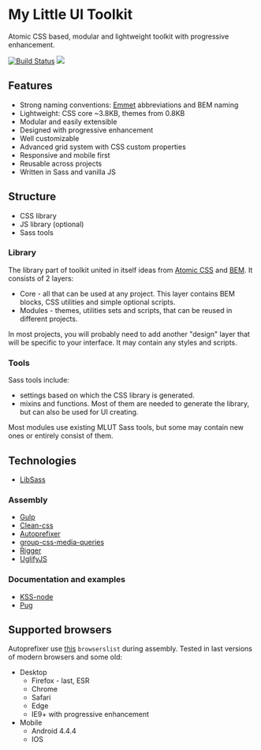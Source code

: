 # My Little UI Toolkit #
Atomic CSS based, modular and lightweight toolkit with progressive enhancement.

[![Build Status](https://travis-ci.com/mr150/mlut.svg?branch=master)](https://travis-ci.com/mr150/mlut)
[![](https://img.shields.io/npm/v/mlut.svg)](https://www.npmjs.com/package/mlut)

## Features ##
- Strong naming conventions: [Emmet](https://github.com/emmetio) abbreviations and BEM naming
- Lightweight: CSS core ~3.8KB, themes from 0.8KB
- Modular and easily extensible
- Designed with progressive enhancement
- Well customizable
- Advanced grid system with CSS custom properties
- Responsive and mobile first
- Reusable across projects
- Written in Sass and vanilla JS

## Structure ##
- CSS library
- JS library (optional)
- Sass tools

### Library ###
The library part of toolkit united in itself ideas from [Atomic CSS](https://acss.io/) and [BEM](https://bem.info/). It consists of 2 layers:

- Core - all that can be used at any project. This layer contains BEM blocks, CSS utilities and simple optional scripts.
- Modules - themes, utilities sets and scripts, that can be reused in different projects.

In most projects, you will probably need to add another "design" layer that will be specific to your interface. It may contain any styles and scripts.

### Tools ###
Sass tools include:

- settings based on which the CSS library is generated.
- mixins and functions. Most of them are needed to generate the library, but can also be used for UI creating.

Most modules use existing MLUT Sass tools, but some may contain new ones or entirely consist of them.

## Technologies ##
- [LibSass](https://github.com/sass/libsass)
### Assembly ###
- [Gulp](https://github.com/gulpjs/gulp)
- [Clean-css](https://github.com/jakubpawlowicz/clean-css)
- [Autoprefixer](https://github.com/postcss/autoprefixer)
- [group-css-media-queries](https://github.com/Se7enSky/group-css-media-queries)
- [Rigger](https://github.com/buildjs/rigger)
- [UglifyJS](https://github.com/mishoo/UglifyJS2)
### Documentation and examples ###
- [KSS-node](https://github.com/kss-node/kss-node)
- [Pug](https://github.com/pugjs/pug)

## Supported browsers ##
Autoprefixer use [this](https://github.com/mr150/mlut/blob/master/.browserslistrc) `browserslist` during assembly. Tested in last versions of modern browsers and some old:
- Desktop
	- Firefox - last, ESR
	- Chrome
	- Safari
	- Edge
	- IE9+ with progressive enhancement
- Mobile
	- Android 4.4.4
	- IOS
